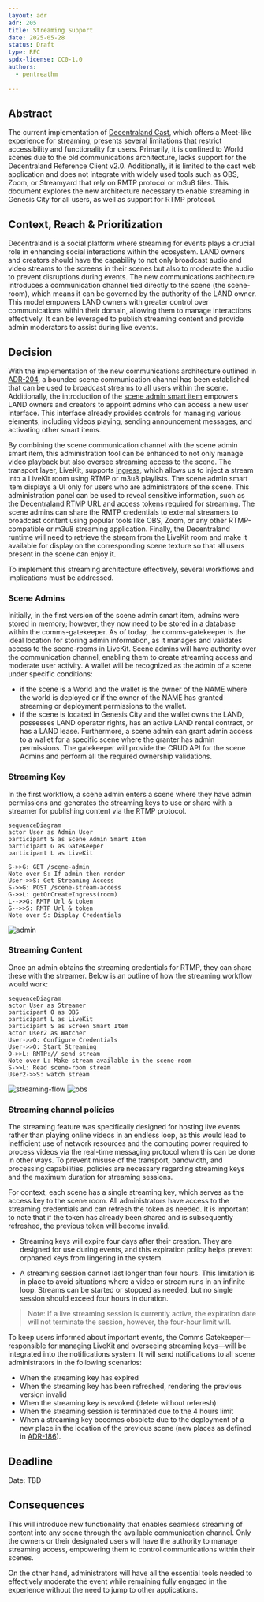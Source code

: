 ```yaml
---
layout: adr
adr: 205
title: Streaming Support
date: 2025-05-28
status: Draft
type: RFC
spdx-license: CC0-1.0
authors:
  - pentreathm  
  
---
```


## Abstract

The current implementation of [Decentraland Cast](https://cast.decentraland.org/), which offers a Meet-like experience for streaming, presents several limitations that restrict accessibility and functionality for users. Primarily, it is confined to World scenes due to the old communications architecture, lacks support for the Decentraland Reference Client v2.0. Additionally, it is limited to the cast web application and does not integrate with widely used tools such as OBS, Zoom, or Streamyard that rely on RMTP protocol or m3u8 files. This document explores the new architecture necessary to enable streaming in Genesis City for all users, as well as support for RTMP protocol.

## Context, Reach & Prioritization 

Decentraland is a social platform where streaming for events plays a crucial role in enhancing social interactions within the ecosystem. LAND owners and creators should have the capability to not only broadcast audio and video streams to the screens in their scenes but also to moderate the audio to prevent disruptions during events. The new communications architecture introduces a communication channel tied directly to the scene (the scene-room), which means it can be governed by the authority of the LAND owner. This model empowers LAND owners with greater control over communications within their domain, allowing them to manage interactions effectively. It can be leveraged to publish streaming content and provide admin moderators to assist during live events. 

## Decision 

With the implementation of the new communications architecture outlined in [ADR-204](https://adr.decentraland.org/adr/ADR-204), a bounded scene communication channel has been established that can be used to broadcast streams to all users within the scene. Additionally, the introduction of the [scene admin smart item](https://decentraland.org/blog/announcements/decentraland-updates-fresh-features-and-fixes/#scene-admin-smart-item) empowers LAND owners and creators to appoint admins who can access a new user interface. This interface already provides controls for managing various elements, including videos playing, sending announcement messages, and activating other smart items.

By combining the scene communication channel with the scene admin smart item, this administration tool can be enhanced to not only manage video playback but also oversee streaming access to the scene. The transport layer, LiveKit, supports [Ingress](https://docs.livekit.io/home/ingress/overview/), which allows us to inject a stream into a LiveKit room using RTMP or m3u8 playlists. The scene admin smart item displays a UI only for users who are administrators of the scene. This administration panel can be used to reveal sensitive information, such as the Decentraland RTMP URL and access tokens required for streaming. The scene admins can share the RMTP credentials to external streamers to broadcast content using popular tools like OBS, Zoom, or any other RTMP-compatible or m3u8 streaming application. Finally, the Decentraland runtime will need to retrieve the stream from the LiveKit room and make it available for display on the corresponding scene texture so that all users present in the scene can enjoy it.

To implement this streaming architecture effectively, several workflows and implications must be addressed.


### Scene Admins

Initially, in the first version of the scene admin smart item, admins were stored in memory; however, they now need to be stored in a database within the comms-gatekeeper. As of today, the comms-gatekeeper is the ideal location for storing admin information, as it manages and validates access to the scene-rooms in LiveKit. Scene admins will have authority over the communication channel, enabling them to create streaming access and moderate user activity. 
A wallet will be recognized as the admin of a scene under specific conditions: 
- if the scene is a World and the wallet is the owner of the NAME where the world is deployed or if the owner of the NAME has granted streaming or deployment permissions to the wallet. 
- if the scene is located in Genesis City and the wallet owns the LAND, possesses LAND operator rights, has an active LAND rental contract, or has a LAND lease. 
Furthermore, a scene admin can grant admin access to a wallet for a specific scene where the granter has admin permissions.
The gatekeeper will provide the CRUD API for the scene Admins and perform all the required ownership validations. 

### Streaming Key 

In the first workflow, a scene admin enters a scene where they have admin permissions and generates the streaming keys to use or share with a streamer for publishing content via the RTMP protocol.


```mermaid
sequenceDiagram
actor User as Admin User
participant S as Scene Admin Smart Item
participant G as GateKeeper 
participant L as LiveKit 

S->>G: GET /scene-admin
Note over S: If admin then render 
User->>S: Get Streaming Access
S->>G: POST /scene-stream-access
G->>L: getOrCreateIngress(room) 
L-->>G: RMTP Url & token 
G-->>S: RMTP Url & token 
Note over S: Display Credentials  
``` 
<img src="/resources/ADR-205/scene-admin.png" alt="admin" style="max-width: 100%; height: auto;"> 

### Streaming Content 

Once an admin obtains the streaming credentials for RTMP, they can share these with the streamer. Below is an outline of how the streaming workflow would work:

```mermaid
sequenceDiagram
actor User as Streamer
participant O as OBS
participant L as LiveKit 
participant S as Screen Smart Item
actor User2 as Watcher
User->>O: Configure Credentials 
User->>O: Start Streaming 
O->>L: RMTP:// send stream
Note over L: Make stream available in the scene-room
S->>L: Read scene-room stream 
User2->>S: watch stream
``` 

<img src="/resources/ADR-205/streamer.png" alt="streaming-flow" style="max-width: 100%; height: auto;">

<img src="/resources/ADR-205/obs.png" alt="obs" style="max-width: 100%; height: auto;">

### Streaming channel policies 

The streaming feature was specifically designed for hosting live events rather than playing online videos in an endless loop, as this would lead to inefficient use of network resources and the computing power required to process videos via the real-time messaging protocol when this can be done in other ways. To prevent misuse of the transport, bandwidth, and processing capabilities, policies are necessary regarding streaming keys and the maximum duration for streaming sessions. 

For context, each scene has a single streaming key, which serves as the access key to the scene room. All administrators have access to the streaming credentials and can refresh the token as needed. It is important to note that if the token has already been shared and is subsequently refreshed, the previous token will become invalid. 

- Streaming keys will expire four days after their creation. They are designed for use during events, and this expiration policy helps prevent orphaned keys from lingering in the system. 

- A streaming session cannot last longer than four hours. This limitation is in place to avoid situations where a video or stream runs in an infinite loop. Streams can be started or stopped as needed, but no single session should exceed four hours in duration.

> Note: If a live streaming session is currently active, the expiration date will not terminate the session, however, the four-hour limit will.

To keep users informed about important events, the Comms Gatekeeper—responsible for managing LiveKit and overseeing streaming keys—will be integrated into the notifications system. It will send notifications to all scene administrators in the following scenarios:

- When the streaming key has expired
- When the streaming key has been refreshed, rendering the previous version invalid
- When the streaming key is revoked (delete without referesh)
- When the streaming session is terminated due to the 4 hours limit 
- When a streaming key becomes obsolete due to the deployment of a new place in the location of the previous scene (new places as defined in [ADR-186](https://adr.decentraland.org/adr/ADR-186)).

## Deadline

Date: TBD

## Consequences

This will introduce new functionality that enables seamless streaming of content into any scene through the available communication channel. Only the owners or their designated users will have the authority to manage streaming access, empowering them to control communications within their scenes. 

On the other hand, administrators will have all the essential tools needed to effectively moderate the event while remaining fully engaged in the experience without the need to jump to other applications. 